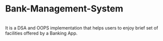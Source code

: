 # Bank-Management-System
<br>
It is a DSA and OOPS implementation that helps users to enjoy brief set of facilities offered by a Banking App.
